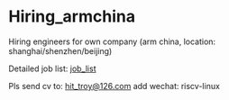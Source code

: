 # Hiring_armchina
Hiring engineers for own company (arm china, location: shanghai/shenzhen/beijing)

Detailed job list: [job_list](job_list.md)

Pls send cv to: hit_troy@126.com 
add wechat: riscv-linux
